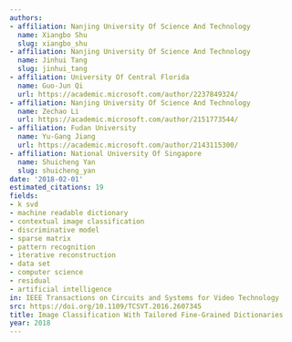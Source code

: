 ```yaml
---
authors:
- affiliation: Nanjing University Of Science And Technology
  name: Xiangbo Shu
  slug: xiangbo_shu
- affiliation: Nanjing University Of Science And Technology
  name: Jinhui Tang
  slug: jinhui_tang
- affiliation: University Of Central Florida
  name: Guo-Jun Qi
  url: https://academic.microsoft.com/author/2237849324/
- affiliation: Nanjing University Of Science And Technology
  name: Zechao Li
  url: https://academic.microsoft.com/author/2151773544/
- affiliation: Fudan University
  name: Yu-Gang Jiang
  url: https://academic.microsoft.com/author/2143115300/
- affiliation: National University Of Singapore
  name: Shuicheng Yan
  slug: shuicheng_yan
date: '2018-02-01'
estimated_citations: 19
fields:
- k svd
- machine readable dictionary
- contextual image classification
- discriminative model
- sparse matrix
- pattern recognition
- iterative reconstruction
- data set
- computer science
- residual
- artificial intelligence
in: IEEE Transactions on Circuits and Systems for Video Technology
src: https://doi.org/10.1109/TCSVT.2016.2607345
title: Image Classification With Tailored Fine-Grained Dictionaries
year: 2018
---
```

